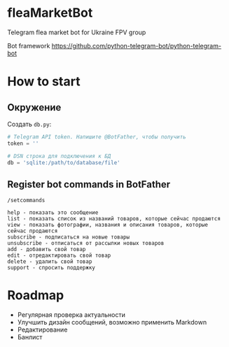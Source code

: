 # fleaMarketBot
Telegram flea market bot for Ukraine FPV group

Bot framework https://github.com/python-telegram-bot/python-telegram-bot

# How to start

## Окружение

Создать `db.py`:


```python
# Telegram API token. Напишите @BotFather, чтобы получить
token = ''

# DSN строка для подключения к БД
db = 'sqlite:/path/to/database/file'
```

## Register bot commands in BotFather

```
/setcommands

help - показать это сообщение
list - показать список из названий товаров, которые сейчас продаются
view - показать фотографии, названия и описания товаров, которые сейчас продаются
subscribe - подписаться на новые товары
unsubscribe - отписаться от рассылки новых товаров
add - добавить свой товар
edit - отредактировать свой товар
delete - удалить свой товар
support - спросить поддержку
```


# Roadmap

 - Регулярная проверка актуальности
 - Улучшить дизайн сообщений, возможно применить Markdown
 - Редактирование
 - Банлист
